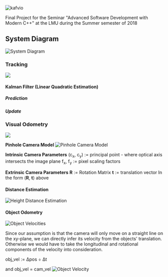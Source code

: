 ![kafvio](/home/david/Documents/Uni/modern-cpp/final-project/images/kafvio-first-logo.png)

Final Project for the Seminar "Advanced Software Development with Modern C++" at the LMU during the Summer semester of 2018

## System Diagram

![System Diagram](/home/david/Documents/Uni/modern-cpp/final-project/images/kafvio-system-diagram.png)

### Tracking
![](http://)

#### Kalman Filter (Linear Quadratic Estimation)
##### Prediction
##### Update

### Visual Odometry
![](/home/david/Documents/Uni/modern-cpp/final-project/images/visual-odometry.png)


**Pinhole Camera Model**
![Pinhole Camera Model](/home/david/Documents/Projects/MM/Judging/images/camera-formula.png)

**Intrinsic Camera Parameters**
(c<sub>x</sub>, c<sub>y</sub>) := principal point - where optical axis intersects the image plane
f<sub>x</sub>, f<sub>y</sub> := pixel scaling factors

**Extrinsic Camera Parameters**
<strong>R</strong> := Rotation Matrix
<strong>t</strong> := translation vector
In the form (<strong>R</strong>, <strong>t</strong>) above

#### Distance Estimation
![Height Distance Estimation](/home/david/Documents/Projects/MM/Judging/images/height-distance-estimation_comp.png)
#### Object Odometry
![Object Velocities](/home/david/Documents/Uni/modern-cpp/final-project/images/object-velocities.png)

Since our assumption is that the camera will only move on a straight line on the xy-plane, we can directly infer its velocity from the objects' translation. Otherwise we would have to take the longitudinal and rotational components of the velocity into consideration.

obj_vel := &Delta;pos &div; &Delta;t

and
obj_vel = cam_vel
![Object Velocity](http://mathurl.com/ya2ds8p5)
